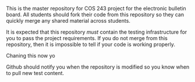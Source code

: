 This is the master repository for COS 243 project for the electronic
bulletin board.  All students should fork their code from this
repository so they can quickly merge any shared material across
students.

It is expected that this repository *must* contain the testing
infrastructure for you to pass the project requirements.  If you do
not merge from this repository, then it is impossible to tell if your
code is working properly.


Chaning this now yo

Github should notify you when the repository is modified so you know
when to pull new test content.
